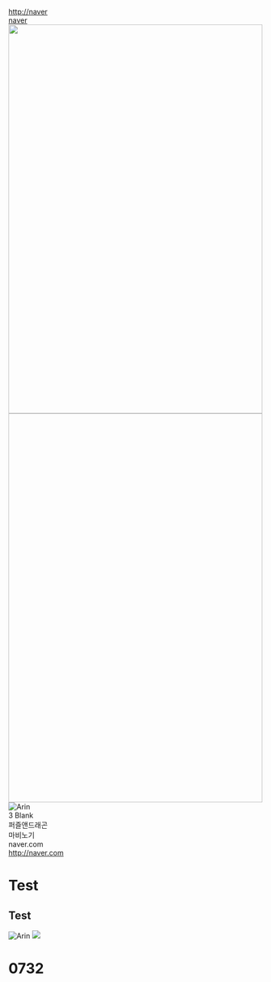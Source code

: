[http://naver](http://naver.com)  
[naver](naver.com)  
<img width="502" height="768" src="./melon_1500043959659.png"></img>
<img width="502" height="768">![Arin](./170516아린공카IMG_20170517_204954.jpg)</img>  
3 Blank   
퍼즐앤드래곤  
마비노기  
naver.com  
http://naver.com
# Test
## Test
![Arin](./170516아린공카IMG_20170517_204954.jpg)
![](./melon_1500043959659.png)

0732
====
